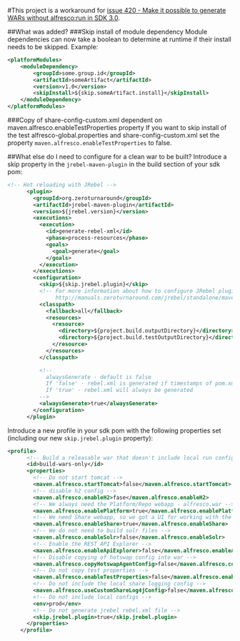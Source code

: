 #This project is a workaround for [issue 420 - Make it possible to generate WARs without alfresco:run in SDK 3.0](https://github.com/Alfresco/alfresco-sdk/issues/420).

##What was added?
###Skip install of module dependency
Module dependencies can now take a boolean to determine at runtime if their install needs to be skipped.
Example:
```xml
<platformModules>
    <moduleDependency>
        <groupId>some.group.id</groupId>
        <artifactId>someArtifact</artifactId>
        <version>v1.0</version>
        <skipInstall>${skip.someArtifact.install}</skipInstall>
    </moduleDependency>
</platformModules>
```
###Copy of share-config-custom.xml dependent on maven.alfresco.enableTestProperties property
If you want to skip install of the test alfresco-global.properties and share-config-custom.xml set the property `maven.alfresco.enableTestProperties` to false.

##What else do I need to configure for a clean war to be built?
Introduce a skip property in the `jrebel-maven-plugin` in the build section of your sdk pom:
```xml
<!-- Hot reloading with JRebel -->
      <plugin>
        <groupId>org.zeroturnaround</groupId>
        <artifactId>jrebel-maven-plugin</artifactId>
        <version>${jrebel.version}</version>
        <executions>
          <execution>
            <id>generate-rebel-xml</id>
            <phase>process-resources</phase>
            <goals>
              <goal>generate</goal>
            </goals>
          </execution>
        </executions>
        <configuration>
          <skip>${skip.jrebel.plugin}</skip>
          <!-- For more information about how to configure JRebel plugin see:
               http://manuals.zeroturnaround.com/jrebel/standalone/maven.html#maven-rebel-xml -->
          <classpath>
            <fallback>all</fallback>
            <resources>
              <resource>
                <directory>${project.build.outputDirectory}</directory>
                <directory>${project.build.testOutputDirectory}</directory>
              </resource>
            </resources>
          </classpath>

          <!--
            alwaysGenerate - default is false
            If 'false' - rebel.xml is generated if timestamps of pom.xml and the current rebel.xml file are not equal.
            If 'true' - rebel.xml will always be generated
          -->
          <alwaysGenerate>true</alwaysGenerate>
        </configuration>
      </plugin>
```

Introduce a new profile in your sdk pom with the following properties set (including our new `skip.jrebel.plugin` property):
```xml
<profile>
      <!-- Build a releasable war that doesn't include local run config -->
      <id>build-wars-only</id>
      <properties>
        <!-- Do not start tomcat -->
        <maven.alfresco.startTomcat>false</maven.alfresco.startTomcat>
        <!-- disable h2 config -->
        <maven.alfresco.enableH2>fase</maven.alfresco.enableH2>
        <!-- We always need the Platform/Repo webapp - alfresco.war -->
        <maven.alfresco.enablePlatform>true</maven.alfresco.enablePlatform>
        <!-- We need Share webapp, so we got a UI for working with the Repo -->
        <maven.alfresco.enableShare>true</maven.alfresco.enableShare>
        <!-- We do not need to build solr files -->
        <maven.alfresco.enableSolr>false</maven.alfresco.enableSolr>
        <!-- Enable the REST API Explorer -->
        <maven.alfresco.enableApiExplorer>false</maven.alfresco.enableApiExplorer>
        <!-- Disable copying of hotswap config into war -->
        <maven.alfresco.copyHotswapAgentConfig>false</maven.alfresco.copyHotswapAgentConfig>
        <!-- Do not copy test properties -->
        <maven.alfresco.enableTestProperties>false</maven.alfresco.enableTestProperties>
        <!-- Do not include the local share logging config -->
        <maven.alfresco.useCustomShareLog4jConfig>false</maven.alfresco.useCustomShareLog4jConfig>
        <!-- Do not include local configs -->
        <env>prod</env>
        <!-- Do not generate jrebel rebel.xml file -->
        <skip.jrebel.plugin>true</skip.jrebel.plugin>
      </properties>
    </profile>
```